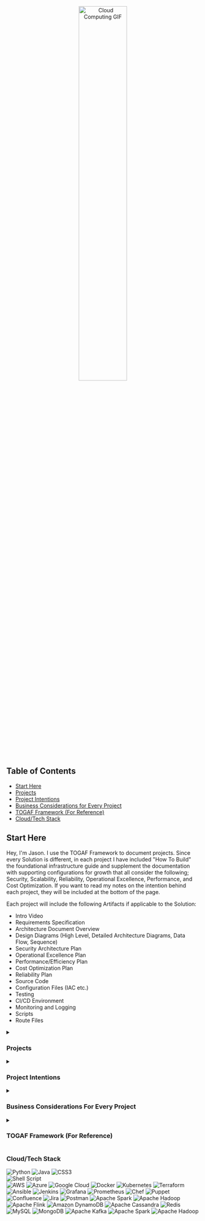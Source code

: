 <p align="center">
<img src="https://www.cloudopedia.in/wp-content/uploads/2019/03/cloud-computing-GIF.gif" alt="Cloud Computing GIF" width="50%">
</p>

<div align="left">

## Table of Contents

- [Start Here](#start-here)
- [Projects](#projects)
- [Project Intentions](#project-intentions)
- [Business Considerations for Every Project](#business-considerations-for-every-project)
- [TOGAF Framework (For Reference)](#togaf-framework-for-reference)
- [Cloud/Tech Stack](#cloudtech-stack)
  
## Start Here

Hey, I'm Jason. I use the TOGAF Framework to document projects. Since every Solution is different, in each project I have included "How To Build" the foundational infrastructure guide and supplement the documentation with supporting configurations for growth that all consider the following; Security, Scalability, Reliability, Operational Excellence, Performance, and Cost Optimization. If you want to read my notes on the intention behind each project, they will be included at the bottom of the page.

Each project will include the following Artifacts if applicable to the Solution:

- Intro Video
- Requirements Specification
- Architecture Document Overview
- Design Diagrams (High Level, Detailed Architecture Diagrams, Data Flow, Sequence)
- Security Architecture Plan
- Operational Excellence Plan
- Performance/Efficiency Plan
- Cost Optimization Plan
- Reliability Plan
- Source Code
- Configuration Files (IAC etc.)
- Testing
- CI/CD Environment
- Monitoring and Logging
- Scripts
- Route Files


<details>
<summary><h3>Projects</h3></summary>
  
### Cloud Architecture

- [**Cloud Resume Challenge AWS**](https://github.com/JasonTeixeira/Cloud-Resume-Challenge_AWS): Demonstrates proficiency in AWS services, infrastructure as code, and CI/CD pipelines.
- [**Cloud Resume Challenge Azure**](https://github.com/JasonTeixeira/Cloud-Resume-Challenge_Azure): Showcases proficiency in Azure services and cloud-native development.
- [**Cloud Resume Challenge GCP**](https://github.com/JasonTeixeira/Cloud-Resume-Challenge_GCP): Highlights skills in Google Cloud Platform services and cloud architecture.
- [**Cloud-Native API Gateway**](https://github.com/JasonTeixeira/Cloud-Native-API-Gateway): Showcases design and implementation of a scalable, secure API gateway in a cloud environment.
- [**Multi-Tier App**](https://github.com/JasonTeixeira/Multi-Tier-App-1): Illustrates the development and deployment of a multi-tier application with front-end, back-end, and database layers.
- [**CI/CD Pipeline for IAC**](https://github.com/JasonTeixeira/CI-CD-Pipe-for-IAC): Highlights automation skills in setting up continuous integration and continuous deployment pipelines for infrastructure as code.
- [**K8S Cluster Provisioning**](https://github.com/JasonTeixeira/K8S-Cluster-Provisioning-): Demonstrates proficiency in Kubernetes cluster provisioning and management.
- [**Cross Region Replication Setup**](https://github.com/JasonTeixeira/Cross-Region-Replication-Setup): Showcases the setup of cross-region replication for high availability and disaster recovery.
- [**Global Multi-Cloud Deployment**](https://github.com/JasonTeixeira/Global-Multi-Cloud-Deployment): Highlights skills in deploying applications across multiple cloud providers for redundancy and resilience.
- [**Serverless Web App**](https://github.com/JasonTeixeira/Severless-Web-App-1): Illustrates the development of a serverless web application using cloud-native services.

### Data and ML

- [**Data Lake Infrastructure Design**](https://github.com/JasonTeixeira/Data-Lake-Infrastructure-Design-): Demonstrates the design and implementation of a data lake for large-scale data storage and processing.
- [**Real-Time Analytics Platform**](https://github.com/JasonTeixeira/Real-Time-Analytics-Platform): Showcases expertise in building a real-time data analytics platform.
- [**Recommendation Engine**](https://github.com/JasonTeixeira/Recommendation-Engine-): Highlights skills in building and deploying a recommendation engine using machine learning techniques.
- [**AI Content Recommendation Platform**](https://github.com/JasonTeixeira/AI-Content-Recommendation-Platform): Demonstrates advanced machine learning skills in building a content recommendation system.
- [**Fraud Detection Azure Databricks**](https://github.com/JasonTeixeira/Fraud-Detection-Azure-Databricks): Showcases the use of Azure Databricks for fraud detection using machine learning.
- [**Speech Recognition GCP**](https://github.com/JasonTeixeira/Speech-Recognition-GCP): Illustrates the development of a speech recognition system using Google Cloud Platform.
- [**Image Classification AWS SM**](https://github.com/JasonTeixeira/Image-Classification-AWS-SM): Highlights skills in image classification using AWS SageMaker.
- [**Recommendation System AWS Personalize**](https://github.com/JasonTeixeira/Recommendation-System-AWS-Personalize-): Demonstrates the use of AWS Personalize for building recommendation systems.
- [**Voice Assist GCP Dialogflow**](https://github.com/JasonTeixeira/Voice-Assist-GCP-Dialogflow): Showcases the development of a voice assistant using Google Cloud Dialogflow.
- [**AI ML Platform for Predictive Analytics**](https://github.com/JasonTeixeira/AI-ML-Platform-for-Predictive-Analytics): Highlights the creation of an AI/ML platform for predictive analytics.

### Applications

- [**Banking App**](https://github.com/JasonTeixeira/Banking-App): Showcases full-stack development skills in creating a secure and scalable banking application.
- [**E-Commerce Platform**](https://github.com/JasonTeixeira/E-Commerce-Platform): Illustrates the development of a comprehensive e-commerce platform with user authentication, product listings, and payment processing.
- [**Travel Booking System**](https://github.com/JasonTeixeira/Travel-Booking-System): Demonstrates the creation of a complex travel booking system with integration of various services.
- [**Streaming Media Service**](https://github.com/JasonTeixeira/Streaming-Media-Service-): Highlights skills in building a scalable streaming media service.
- [**Healthcare Management System**](https://github.com/JasonTeixeira/Healthcare-Management-System): Showcases the development of a healthcare management system with patient records, appointment scheduling, and billing features.
- [**Inventory Management**](https://github.com/JasonTeixeira/Inventory-Management): Demonstrates expertise in developing an inventory management system for tracking products and supplies.
- [**Real Estate Listing System**](https://github.com/JasonTeixeira/Real-Estate-Listing-System): Illustrates the creation of a real estate listing platform with property details, search functionality, and user management.
- [**Customer Support Ticketing System**](https://github.com/JasonTeixeira/Customer-Support-Ticketing-System): Highlights the development of a customer support ticketing system for managing and resolving customer issues.
- [**Image Processing Service**](https://github.com/JasonTeixeira/Image-Processing-Service): Showcases the development of an image processing service for editing and transforming images.
- [**Task Scheduling Service**](https://github.com/JasonTeixeira/Task-Scheduling-Service): Demonstrates the creation of a task scheduling service for automating repetitive tasks.

### Security and Networking

- [**Cloud Security Operations Center**](https://github.com/JasonTeixeira/Cloud-Security-Operations-Center): Highlights skills in cloud security, monitoring, and incident response.
- [**Hybrid DNS**](https://github.com/JasonTeixeira/Hybrid-DNS): Demonstrates expertise in designing and implementing a hybrid DNS system for resilient network architecture.
- [**Site2Site VPN**](https://github.com/JasonTeixeira/Site2Site-VPN): Illustrates skills in setting up a site-to-site VPN for secure and reliable connectivity.
- [**Network Performance Monitoring**](https://github.com/JasonTeixeira/Networking-Performance-Monitoring): Showcases the development of a network performance monitoring tool to ensure optimal network operation.
- [**Enterprise IAM Design**](https://github.com/JasonTeixeira/Enterprise-IAM-Design): Highlights the design and implementation of an enterprise identity and access management system.

### Additional Projects

- [**Distributed Caching System**](https://github.com/JasonTeixeira/Distributed-Caching-System): Highlights the implementation of a scalable distributed caching system.
- [**Event Management System**](https://github.com/JasonTeixeira/Event-Management-System): Demonstrates the development of an event management system with robust features and functionality.
- [**Automated Backup Restore**](https://github.com/JasonTeixeira/Automated-Backup-Restore-): Showcases skills in creating automated backup and restore solutions for data protection.
- [**OpenStack Private Cloud**](https://github.com/JasonTeixeira/OpenStack-Private-Cloud): Highlights the setup and management of a private cloud using OpenStack.
- [**Lex - FB Messenger**](https://github.com/JasonTeixeira/Lex---FB-Messenger): Demonstrates the integration of Amazon Lex with Facebook Messenger for building chatbots.
- [**YouTube Service Design**](https://github.com/JasonTeixeira/YouTube-Service-Design): Illustrates the design of a YouTube-like service for video streaming and sharing.
- [**Proximity Service Design**](https://github.com/JasonTeixeira/Proximity-Service-Design): Showcases the development of a proximity-based service for location-aware applications.
- [**Weather Forecasting**](https://github.com/JasonTeixeira/Weather-Forcasting-): Demonstrates the creation of a weather forecasting application using various APIs.
- [**E-Learning Platform**](https://github.com/JasonTeixeira/E-Learning-Platform): Highlights the development of an e-learning platform with courses, quizzes, and user management.
- [**High Traffic Blog Design**](https://github.com/JasonTeixeira/High-Traffic-Blog-Design): Illustrates the architecture of a blog designed to handle high traffic loads.
- [**CMS Design**](https://github.com/JasonTeixeira/CMS-Design-): Showcases the development of a content management system for creating and managing digital content.
- [**Social Media Analytics Tool**](https://github.com/JasonTeixeira/Social-Media-Analytics-Tool): Highlights the development of a tool for analyzing social media data and generating insights.
- [**Hybrid Cloud Infrastructure**](https://github.com/JasonTeixeira/Hybrid-Cloud-Infrastructure-1): Demonstrates the setup of a hybrid cloud infrastructure for flexibility and scalability.
- [**Serverless Event Driven Design**](https://github.com/JasonTeixeira/Severless-Event-Driven-Design-1): Showcases the development of an event-driven architecture using serverless services.
- [**Multi Region DR Setup**](https://github.com/JasonTeixeira/Multi-Region-DR-Setup): Illustrates the setup of a multi-region disaster recovery plan for high availability.
- [**Personal Finance Management System**](https://github.com/JasonTeixeira/Personal-Finance-Management-System): Highlights the development of a personal finance management application for tracking expenses and budgeting.
- [**Web Crawler Design**](https://github.com/JasonTeixeira/Web-Crawler-Design-): Demonstrates the creation of a web crawler for scraping and indexing web content.
- [**CI CD With K8S**](https://github.com/JasonTeixeira/CI-CD-W-K8S): Showcases the integration of CI/CD pipelines with Kubernetes for automated deployment.
- [**CI CD With Lambda**](https://github.com/JasonTeixeira/CI-CD-W-Lambda): Highlights the setup of CI/CD pipelines for deploying serverless applications using AWS Lambda.
- [**DRaaS Design**](https://github.com/JasonTeixeira/DRaaS-Design): Demonstrates the design of Disaster Recovery as a Service (DRaaS) for ensuring business continuity.
- [**Image Segmentation AWS SM**](https://github.com/JasonTeixeira/Image-Segmentation-AWS-SM): Showcases skills in image segmentation using AWS SageMaker.
- [**Face Recognition AWS Rekognition**](https://github.com/JasonTeixeira/Face-Recognition-AWS-Rekognition): Highlights the use of AWS Rekognition for building a face recognition system.
- [**API Warehouse**](https://github.com/JasonTeixeira/API-Warehouse-): Demonstrates the creation of an API warehouse for managing and accessing APIs.
- [**Cloud Native ERP System**](https://github.com/JasonTeixeira/Cloud-Native-ERP-System): Showcases the development of a cloud-native ERP system for enterprise resource planning.
- [**Netflix Architecture Design**](https://github.com/JasonTeixeira/Netflix-Architecture-Design-Design): Highlights the design of a Netflix-like architecture for scalable video streaming.
- [**Load Balanced Web App**](https://github.com/JasonTeixeira/Load-Balanced-Web-App): Demonstrates the setup of a load-balanced web application for high availability.
- [**S3ish Object Storage Design**](https://github.com/JasonTeixeira/S3ish-Object-Storage-Design): Illustrates the design of an object storage system similar to AWS S3.

</details>

<details>
<summary><h3>Project Intentions</h3></summary>
<p>Pretty Simple. Projects build experience (You won't find copied projects here). When I started learning Cloud I knew I didn't want to just learn how a service works without knowing what it does within a larger context. I come from a business background and I know fundamentally the tech serves the business, not the other way around. Inherently this means simplifying the system as much as possible. There are a thousand things to consider with each configuration change in an enterprise setting. Literally.</p>

<p>The way I've structured the Public Projects is how I would do it by first gathering requirements from the business. Things like how it operates, what tech it needs, handling customer information based on the field, adhering to compliance requirements, considering security, scaling to millions of users, a structured recovery plan ... very long list of considerations as you can imagine.</p>

<p>If you look at any Sr. level Architect, their architecture is not publicly available, that would be a disaster. 99% of systems are proprietary within the confines of internal OPA's. Why am I telling you this? It is an extremely specific endeavor to build a system from scratch. Literally every system ever built shares many of the same components but are never "exactly" identical. This makes sense, no two business do exactly the same thing. understandably, their solutions share that in common. (This is why new hires typically spend their first three months reading the company's current architectural/technical documentation. I know you know what I'm talking about)</p>

<p>There are many private repositories that I am always actively working on that will be made available as they are ready for "real-world" applications. I have done my absolute best to build each project in an actual business setting putting the needs of the business first. Some challenges however are documenting in a framework that is accepted by the entire industry. It doesn't exist. Every company will document slightly different than the next. I've settled on the TOGAF framework as I felt that it structurally makes sense and is also malleable enough to accept different inputs.</p>

<p>So behind every project rather than leaving it ambiguous I thought it would be beneficial and strategic to include an extensive list of considerations for almost all solutions down below. Commonalities that are discussed and weighted based on a multitude of different factors. I will organize them based on categories. It is my intention that behind every project done recreationally or professionally it is heavily inferred that these considerations are always in sight, even if they are not technically "documented".</p>

<p>If interested, visit my blog with my projects and thought experiments where I share common issues encountered and how I approach them.</p>
</details>

<details>
<summary><h3>Business Considerations For Every Project</h3></summary>

#### Strategic Alignment
<details>
<summary>Considerations</summary>

- **Business Goals**: How does the architecture align with the overall business strategy and goals?
- **Stakeholder Needs**: Have all key stakeholders' needs and expectations been identified and addressed?
- **Value Proposition**: What value does the architecture bring to the organization?
- **Future Vision**: Does the architecture support the long-term vision and future growth of the business?
- **Business Strategy**: How does the architecture support the company's competitive strategy?
- **Strategic Goals**: Are strategic goals broken down into actionable steps within the architecture?
- **Market Trends**: Does the architecture consider current and future market trends?
- **SWOT Analysis**: Have you conducted a SWOT analysis to understand strengths, weaknesses, opportunities, and threats?
- **Industry Standards**: Are industry standards and best practices followed?

</details>

#### Governance and Compliance
<details>
<summary>Considerations</summary>

- **Regulatory Compliance**: Is the architecture compliant with relevant industry regulations and standards?
- **Governance Framework**: Is there a governance framework in place to ensure ongoing compliance and alignment?
- **Policy Adherence**: Are all architectural decisions and implementations adhering to established policies and procedures?
- **Audit Trails**: Are audit trails implemented to track changes and access?
- **Legal Requirements**: Does the architecture comply with legal requirements?
- **Governance Roles**: Are roles and responsibilities for governance clearly defined?
- **Policy Updates**: Are policies regularly reviewed and updated?
- **Ethical Considerations**: Are ethical considerations incorporated into the architecture?

</details>

#### Security and Risk Management
<details>
<summary>Considerations</summary>

- **Security Requirements**: Are all security requirements clearly defined and incorporated into the architecture?
- **Threat Mitigation**: What measures are in place to mitigate potential security threats?
- **Data Protection**: How is sensitive data protected throughout its lifecycle?
- **Access Control**: Are robust access control mechanisms implemented to ensure only authorized access?
- **Incident Response**: Is there an incident response plan in place for security breaches?
- **Risk Assessment**: Have all potential risks been assessed and mitigated?
- **Vulnerability Assessment**: Are regular vulnerability assessments conducted?
- **Penetration Testing**: Is penetration testing performed to identify security weaknesses?
- **Security Policies**: Are security policies comprehensive and enforced?
- **Encryption**: Is data encryption implemented at rest and in transit?
- **Security Training**: Is ongoing security training provided to employees?

</details>

#### Performance and Scalability
<details>
<summary>Considerations</summary>

- **Performance Metrics**: What performance metrics are in place to monitor and measure system performance?
- **Scalability**: How does the architecture support scalability to handle increased load and growth?
- **Capacity Planning**: Is there a capacity planning process to anticipate and manage future demands?
- **Optimization**: Are there mechanisms for continuous performance optimization?
- **Load Testing**: Are load tests performed to ensure the system can handle expected traffic?
- **Performance Bottlenecks**: Are performance bottlenecks identified and addressed?
- **Elasticity**: Can the architecture automatically adjust to varying loads?
- **Resource Allocation**: Are resources dynamically allocated based on demand?
- **Latency Reduction**: What measures are in place to minimize latency?

</details>

#### Integration and Interoperability
<details>
<summary>Considerations</summary>

- **System Integration**: How well does the architecture integrate with existing systems and technologies?
- **Interoperability**: Are interoperability standards and protocols followed to ensure seamless communication between systems?
- **API Management**: Are APIs managed effectively to support integration and data exchange?
- **Integration Testing**: Are integration tests conducted to ensure components work together?
- **Data Interchange**: How is data interchange managed between different systems?
- **API Security**: Are APIs secured against unauthorized access?
- **Legacy Systems**: How are legacy systems integrated with new architecture?
- **Third-Party Integration**: How does the architecture handle third-party integrations?

</details>

#### Flexibility and Agility
<details>
<summary>Considerations</summary>

- **Change Management**: How does the architecture accommodate changes and evolving business requirements?
- **Modularity**: Is the architecture modular to allow for easy updates and enhancements?
- **Agility**: Does the architecture support agile development and deployment practices?
- **Adaptability**: Can the architecture easily adapt to new business requirements?
- **Prototyping**: Are prototypes created to test new ideas quickly?
- **Change Impact Analysis**: Is there a process for analyzing the impact of changes?
- **Version Control**: Is version control used for managing changes in the architecture?
- **Iterative Development**: Are iterative development practices employed?

</details>

#### Usability and User Experience
<details>
<summary>Considerations</summary>

- **User Requirements**: Are user requirements clearly defined and incorporated into the design?
- **User Experience**: How does the architecture enhance the user experience?
- **Accessibility**: Are accessibility standards followed to ensure usability for all users?
- **User Feedback**: How is user feedback collected and incorporated?
- **User Training**: Is training provided to ensure users understand the system?
- **UI/UX Standards**: Are UI/UX standards followed to ensure consistency?
- **User Testing**: Are usability tests conducted to identify issues?
- **User Support**: Is there a support system in place for users?

</details>

#### Technology and Innovation
<details>
<summary>Considerations</summary>

- **Technology Stack**: Is the chosen technology stack appropriate and up-to-date?
- **Innovation**: How does the architecture incorporate innovative solutions and emerging technologies?
- **Technical Debt**: Is there a plan to manage and reduce technical debt over time?
- **Emerging Technologies**: Are emerging technologies evaluated and incorporated?
- **R&D**: Is there a research and development process to innovate continuously?
- **Technology Refresh**: Is there a plan for regular technology refreshes?
- **Innovation Pipeline**: Is there an innovation pipeline to bring new ideas into production?
- **Technical Workshops**: Are technical workshops conducted to foster innovation?

</details>

#### Maintenance and Support
<details>
<summary>Considerations</summary>

- **Maintainability**: How easy is it to maintain and support the architecture?
- **Documentation**: Is there comprehensive documentation for all architectural components and processes?
- **Support Plan**: Is there a support plan in place for troubleshooting and resolving issues?
- **Support SLA**: Is there a Service Level Agreement (SLA) for support?
- **Maintenance Schedule**: Is there a regular maintenance schedule?
- **Troubleshooting Guides**: Are troubleshooting guides available?
- **Support Team**: Is there a dedicated support team for resolving issues?
- **Issue Tracking**: Is there an issue tracking system in place?

</details>

#### Cost and Resource Management
<details>
<summary>Considerations</summary>

- **Cost Efficiency**: How cost-efficient is the architecture in terms of development and operational expenses?
- **Budget Alignment**: Does the architecture align with the allocated budget?
- **Resource Utilization**: Are resources utilized effectively to maximize value?
- **Cost Estimation**: How will we estimate costs for our cloud infrastructure to ensure budget alignment?
- **Cost Monitoring**: What tools will we use to monitor ongoing cloud costs and identify potential savings?
- **Resource Optimization**: How can we optimize resource usage to reduce unnecessary costs while maintaining performance?
- **Reserved Instances**: When should we consider using reserved instances to save costs on predictable workloads?
- **Spot Instances**: How can we leverage spot instances for non-critical workloads to reduce expenses?
- **Cost Allocation**: What methods will we use to allocate cloud costs to different departments or projects?
- **Budget Alerts**: What budget alerts will we set up to avoid overspending and ensure cost control?
- **Cost Reporting**: How will we generate regular cost reports to provide visibility into cloud spending?
- **Pricing Models**: How can we understand and leverage different cloud pricing models to optimize our expenditure?

</details>

#### Monitoring and Reporting
<details>
<summary>Considerations</summary>

- **Monitoring**: What monitoring tools and practices are in place to ensure continuous oversight?
- **Reporting**: Are there regular reporting mechanisms to keep stakeholders informed of progress and performance?
- **Real-Time Monitoring**: Is real-time monitoring implemented?
- **Alerts and Notifications**: Are alerts and notifications set up for critical events?
- **Dashboard Reports**: Are dashboard reports available for key metrics?
- **Performance Trends**: Are performance trends analyzed over time?
- **Anomaly Detection**: Is anomaly detection used to identify unusual activity?

</details>

#### Continuous Improvement
<details>
<summary>Considerations</summary>

- **Feedback Loop**: Is there a feedback loop in place to gather input from users and stakeholders for continuous improvement?
- **Review Cycles**: Are there regular review cycles to assess and enhance the architecture?
- **Lessons Learned**: How are lessons learned from past projects incorporated into future improvements?
- **Kaizen**: Are Kaizen (continuous improvement) principles applied?
- **Benchmarking**: Is benchmarking used to compare against industry standards?
- **Continuous Feedback**: Is continuous feedback from stakeholders encouraged?
- **Improvement Roadmap**: Is there a roadmap for continuous improvement?
- **Pilot Projects**: Are pilot projects conducted to test new improvements?

</details>

#### Specific Technical Considerations
<details>
<summary>Considerations</summary>

- **Data Architecture**: How is data structured, stored, and accessed to support business processes?
- **Application Architecture**: Are applications designed to be resilient, scalable, and maintainable?
- **Infrastructure**: Is the infrastructure robust and flexible to support current and future needs?
- **Disaster Recovery**: Is there a disaster recovery plan in place to ensure business continuity?
- **Automation**: Are there opportunities for automation to improve efficiency and reduce errors?
- **Cloud Readiness**: Is the architecture cloud-ready?
- **Microservices**: Are microservices used to enhance modularity?
- **Containerization**: Are containers used for deployment?
- **DevOps Practices**: Are DevOps practices employed for CI/CD?
- **Scalability Testing**: Are scalability tests conducted?

</details>

#### Project Management and Execution
<details>
<summary>Considerations</summary>

- **Project Scope**: Is the project scope well-defined and managed?
- **Timeline**: Are timelines realistic and adhered to?
- **Resource Allocation**: Are resources allocated effectively to meet project goals?
- **Risk Management**: Are project risks identified and mitigated?
- **Quality Assurance**: Is there a quality assurance process to ensure the deliverables meet the required standards?
- **Project Charter**: Is there a project charter outlining objectives and scope?
- **Milestone Tracking**: Are project milestones tracked and reported?
- **Team Collaboration**: Is team collaboration facilitated effectively?
- **Project Risk Management**: Are project risks regularly assessed and mitigated?
- **Quality Control**: Is there a quality control process for deliverables?

</details>

#### Data Management
<details>
<summary>Considerations</summary>

- **Data Governance**: Is a data governance framework in place?
- **Data Quality**: Are data quality checks conducted?
- **Master Data Management**: Is master data management implemented?
- **Data Lineage**: Is data lineage tracked to ensure data integrity?
- **Data Archiving**: Are there policies for data archiving and retention?

</details>

#### Business Process Management
<details>
<summary>Considerations</summary>

- **Process Mapping**: Are business processes mapped and documented?
- **Process Optimization**: Are business processes regularly optimized?
- **Workflow Automation**: Is workflow automation used to improve efficiency?
- **Business Rules**: Are business rules clearly defined and enforced?
- **Process Monitoring**: Are business processes monitored for performance?

</details>

#### Customer and Market Focus
<details>
<summary>Considerations</summary>

- **Customer Requirements**: Are customer requirements gathered and prioritized?
- **Market Analysis**: Is market analysis conducted to understand trends and needs?
- **Customer Engagement**: Are customers engaged throughout the project lifecycle?
- **Competitive Analysis**: Is competitive analysis conducted to stay ahead?
- **Customer Satisfaction**: Is customer satisfaction measured and improved?

</details>

#### Communication and Collaboration
<details>
<summary>Considerations</summary>

- **Stakeholder Communication**: Is there a communication plan for stakeholders?
- **Team Meetings**: Are regular team meetings held to ensure alignment?
- **Collaboration Tools**: Are collaboration tools used effectively?
- **Knowledge Sharing**: Is knowledge sharing encouraged within the team?
- **Conflict Resolution**: Are there mechanisms for resolving conflicts?

</details>

#### Innovation and Research
<details>
<summary>Considerations</summary>

- **Innovation Labs**: Are innovation labs set up to test new ideas?
- **Research Partnerships**: Are partnerships formed with research institutions?
- **Patent Strategy**: Is there a strategy for protecting intellectual property?
- **Experimentation**: Is experimentation encouraged to explore new solutions?
- **Innovation Metrics**: Are innovation metrics tracked to measure impact?

</details>

#### Vendor and Partner Management
<details>
<summary>Considerations</summary>

- **Vendor Selection**: Are vendors selected through a rigorous process?
- **Vendor Performance**: Is vendor performance monitored and evaluated?
- **Partner Collaboration**: Are partners effectively collaborated with?
- **Contract Management**: Is contract management conducted effectively?
- **Vendor Risks**: Are vendor risks assessed and managed?

</details>
</details>

<details>
<summary><h3>TOGAF Framework (For Reference)</h3></summary>

### Repository Structure

The repository is organized into the following directories, each corresponding to a phase of the TOGAF ADM process:

- **Preliminary**
- **Architecture_Vision**
- **Business_Architecture**
- **Information_Systems_Architecture**
- **Technology_Architecture**
- **Opportunities_and_Solutions**
- **Migration_Planning**
- **Implementation_Governance**
- **Architecture_Change_Management**
- **Requirements_Management**

## Phases and Artifacts

### Preliminary Phase
**Purpose**: Preparation and initiation activities to meet the business directive for a new enterprise architecture.
- **Artifacts**:
  - Architecture Principles Document
  - Architecture Vision
- **Produced**: At the beginning of the ADM cycle.
- **Stored**: In the `Preliminary` directory.

### Phase A: Architecture Vision
**Purpose**: Develop a high-level aspirational vision of the capabilities and business value to be delivered.
- **Artifacts**:
  - Request for Architecture Work
  - Statement of Architecture Work
  - Business Scenarios
  - Architecture Vision Document
  - Stakeholder Map Matrix
- **Produced**: Early in the ADM cycle.
- **Stored**: In the `Architecture_Vision` directory.

### Phase B: Business Architecture
**Purpose**: Develop the business architecture to support the agreed architecture vision.
- **Artifacts**:
  - Business Architecture Baseline
  - Business Architecture Target
  - Business Architecture Gap Analysis
  - Business Interaction Matrix
  - Business Function Matrix
- **Produced**: After the Architecture Vision.
- **Stored**: In the `Business_Architecture` directory.

### Phase C: Information Systems Architectures
**Purpose**: Develop the information systems architecture including data and application architectures.
- **Artifacts**:
  - Data Architecture Baseline
  - Data Architecture Target
  - Data Architecture Gap Analysis
  - Application Architecture Baseline
  - Application Architecture Target
  - Application Architecture Gap Analysis
- **Produced**: After Business Architecture.
- **Stored**: In the `Information_Systems_Architecture` directory.

### Phase D: Technology Architecture
**Purpose**: Develop the technology architecture.
- **Artifacts**:
  - Technology Architecture Baseline
  - Technology Architecture Target
  - Technology Architecture Gap Analysis
  - Technology Standards
- **Produced**: After Information Systems Architecture.
- **Stored**: In the `Technology_Architecture` directory.

### Phase E: Opportunities and Solutions
**Purpose**: Identify the major implementation projects and group them into work packages.
- **Artifacts**:
  - Project Context Diagrams
  - Benefits Diagrams
  - Implementation and Migration Plan
- **Produced**: After Technology Architecture.
- **Stored**: In the `Opportunities_and_Solutions` directory.

### Phase F: Migration Planning
**Purpose**: Develop a detailed roadmap for implementing the target architecture.
- **Artifacts**:
  - Implementation and Migration Plan
  - Transition Architectures
  - Implementation and Migration Strategy
- **Produced**: After Opportunities and Solutions.
- **Stored**: In the `Migration_Planning` directory.

### Phase G: Implementation Governance
**Purpose**: Provide architectural oversight for the implementation.
- **Artifacts**:
  - Architecture Contract
  - Compliance Assessment
- **Produced**: During implementation.
- **Stored**: In the `Implementation_Governance` directory.

### Phase H: Architecture Change Management
**Purpose**: Ensure that the architecture adapts to changes in the technology and business environment.
- **Artifacts**:
  - Architecture Compliance Review
  - Architecture Change Request
- **Produced**: As needed during the architecture lifecycle.
- **Stored**: In the `Architecture_Change_Management` directory.

### Requirements Management
**Purpose**: Manage architecture requirements identified during any phase of the ADM cycle.
- **Artifacts**:
  - Requirements Repository
  - Requirements Specification
- **Produced**: Throughout the ADM cycle.
- **Stored**: In the `Requirements_Management` directory.

</details>
</body>
</html>


### Cloud/Tech Stack

![Python](https://img.shields.io/badge/python-3670A0?style=for-the-badge&logo=python&logoColor=ffdd54) 
![Java](https://img.shields.io/badge/java-%23ED8B00.svg?style=for-the-badge&logo=openjdk&logoColor=white) 
![CSS3](https://img.shields.io/badge/css3-%231572B6.svg?style=for-the-badge&logo=css3&logoColor=white)  
![Shell Script](https://img.shields.io/badge/shell_script-%23121011.svg?style=for-the-badge&logo=gnu-bash&logoColor=white)   
![AWS](https://img.shields.io/badge/AWS-%23FF9900.svg?style=for-the-badge&logo=amazon-aws&logoColor=white) 
![Azure](https://img.shields.io/badge/azure-%230072C6.svg?style=for-the-badge&logo=microsoftazure&logoColor=white) 
![Google Cloud](https://img.shields.io/badge/GoogleCloud-%234285F4.svg?style=for-the-badge&logo=google-cloud&logoColor=white) 
![Docker](https://img.shields.io/badge/docker-%230db7ed.svg?style=for-the-badge&logo=docker&logoColor=white) 
![Kubernetes](https://img.shields.io/badge/kubernetes-%23326ce5.svg?style=for-the-badge&logo=kubernetes&logoColor=white) 
![Terraform](https://img.shields.io/badge/terraform-%235835CC.svg?style=for-the-badge&logo=terraform&logoColor=white) 
![Ansible](https://img.shields.io/badge/ansible-%231A1918.svg?style=for-the-badge&logo=ansible&logoColor=white) 
![Jenkins](https://img.shields.io/badge/jenkins-%232C5263.svg?style=for-the-badge&logo=jenkins&logoColor=white) 
![Grafana](https://img.shields.io/badge/grafana-F46800.svg?style=for-the-badge&logo=grafana&logoColor=white) 
![Prometheus](https://img.shields.io/badge/prometheus-E6522C.svg?style=for-the-badge&logo=prometheus&logoColor=white) 
![Chef](https://img.shields.io/badge/Chef-ED2B2D?style=for-the-badge&logo=chef&logoColor=white) 
![Puppet](https://img.shields.io/badge/Puppet-FFAE1A?style=for-the-badge&logo=puppet&logoColor=white) 
![Confluence](https://img.shields.io/badge/confluence-%23172BF4.svg?style=for-the-badge&logo=confluence&logoColor=white) 
![Jira](https://img.shields.io/badge/jira-%230A0FFF.svg?style=for-the-badge&logo=jira&logoColor=white) 
![Postman](https://img.shields.io/badge/Postman-FF6C37?style=for-the-badge&logo=postman&logoColor=white)
![Apache Spark](https://img.shields.io/badge/Apache%20Spark-FDEE21?style=for-the-badge&logo=apachespark&logoColor=black) 
![Apache Hadoop](https://img.shields.io/badge/Apache%20Hadoop-66CCFF?style=for-the-badge&logo=apachehadoop&logoColor=black) 
![Apache Flink](https://img.shields.io/badge/Apache%20Flink-E6526F?style=for-the-badge&logo=Apache%20Flink&logoColor=white) 
![Amazon DynamoDB](https://img.shields.io/badge/Amazon%20DynamoDB-4053D6?style=for-the-badge&logo=Amazon%20DynamoDB&logoColor=white) 
![Apache Cassandra](https://img.shields.io/badge/cassandra-%231287B1.svg?style=for-the-badge&logo=apache-cassandra&logoColor=white) 
![Redis](https://img.shields.io/badge/redis-%23DD0031.svg?style=for-the-badge&logo=redis&logoColor=white) 
![MySQL](https://img.shields.io/badge/mysql-%2300000f.svg?style=for-the-badge&logo=mysql&logoColor=white) 
![MongoDB](https://img.shields.io/badge/MongoDB-%234ea94b.svg?style=for-the-badge&logo=mongodb&logoColor=white) 
![Apache Kafka](https://img.shields.io/badge/apachekafka-231F20.svg?style=for-the-badge&logo=apachekafka&logoColor=white) 
![Apache Spark](https://img.shields.io/badge/Apache%20Spark-FDEE21?style=for-the-badge&logo=apachespark&logoColor=black) 
![Apache Hadoop](https://img.shields.io/badge/Apache%20Hadoop-66CCFF?style=for-the-badge&logo=apachehadoop&logoColor=black)
